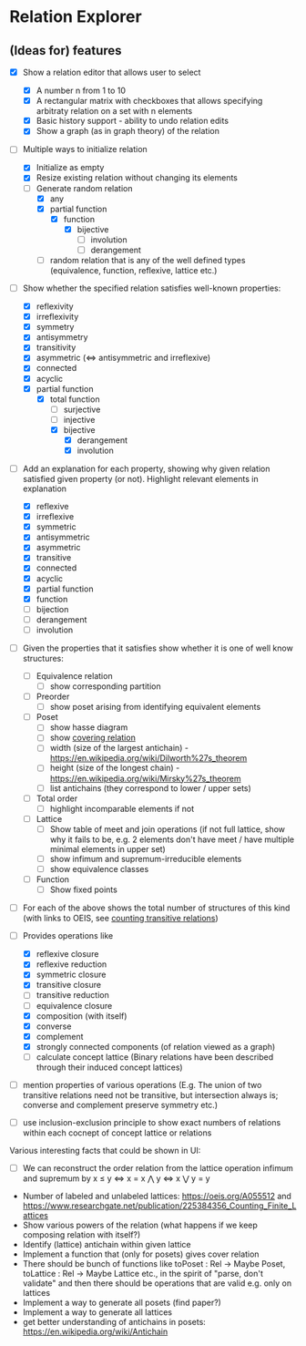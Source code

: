 # Relation Explorer

## (Ideas for) features
- [x] Show a relation editor that allows user to select
    - [x] A number n from 1 to 10
    - [x] A rectangular matrix with checkboxes that allows specifying arbitraty relation on a set with n elements
    - [x] Basic history support - ability to undo relation edits
    - [x] Show a graph (as in graph theory) of the relation

- [ ] Multiple ways to initialize relation
    - [x] Initialize as empty
    - [x] Resize existing relation without changing its elements
    - [ ] Generate random relation
        - [x] any
        - [x] partial function
            - [x] function
                - [x] bijective
                    - [ ] involution
                    - [ ] derangement
        - [ ] random relation that is any of the well defined types (equivalence, function, reflexive, lattice etc.)

- [ ] Show whether the specified relation satisfies well-known properties:
    - [x] reflexivity
    - [x] irreflexivity
    - [x] symmetry
    - [x] antisymmetry
    - [x] transitivity
    - [x] asymmetric (<=> antisymmetric and irreflexive)
    - [x] connected
    - [x] acyclic
    - [x] partial function
        - [x] total function
            - [ ] surjective
            - [ ] injective
            - [x] bijective
                - [x] derangement
                - [x] involution

- [ ] Add an explanation for each property, showing why given relation satisfied given property (or not). Highlight relevant elements in explanation
    - [x] reflexive
    - [x] irreflexive
    - [x] symmetric
    - [x] antisymmetric
    - [x] asymmetric
    - [x] transitive
    - [x] connected
    - [x] acyclic
    - [x] partial function
    - [x] function
    - [ ] bijection
    - [ ] derangement
    - [ ] involution

- [ ] Given the properties that it satisfies show whether it is one of well know structures:
    - [ ] Equivalence relation
        - [ ] show corresponding partition
    - [ ] Preorder
        - [ ] show poset arising from identifying equivalent elements
    - [ ] Poset
        - [ ] show hasse diagram
        - [ ] show [covering relation](https://en.wikipedia.org/wiki/Covering_relation)
        - [ ] width (size of the largest antichain) - https://en.wikipedia.org/wiki/Dilworth%27s_theorem
        - [ ] height (size of the longest chain) - https://en.wikipedia.org/wiki/Mirsky%27s_theorem
        - [ ] list antichains (they correspond to lower / upper sets)
    - [ ] Total order
        - [ ] highlight incomparable elements if not
    - [ ] Lattice
        - [ ] Show table of meet and join operations (if not full lattice, show why it fails to be, e.g. 2 elements don't have meet / have multiple minimal elements in upper set)
        - [ ] show infimum and supremum-irreducible elements
        - [ ] show equivalence classes
    - [ ] Function
        - [ ] Show fixed points

- [ ] For each of the above shows the total number of structures of this kind (with links to OEIS, see [counting transitive relations](https://en.wikipedia.org/wiki/Transitive_relation#Counting_transitive_relations))

- [ ] Provides operations like
    - [x] reflexive closure
    - [x] reflexive reduction
    - [x] symmetric closure
    - [x] transitive closure
    - [ ] transitive reduction
    - [ ] equivalence closure
    - [x] composition (with itself)
    - [x] converse
    - [x] complement
    - [x] strongly connected components (of relation viewed as a graph)
    - [ ] calculate concept lattice (Binary relations have been described through their induced concept lattices)

- [ ] mention properties of various operations (E.g. The union of two transitive relations need not be transitive, but intersection always is; converse and complement preserve symmetry etc.)
- [ ] use inclusion-exclusion principle to show exact numbers of relations within each cocnept of concept lattice or relations

Various interesting facts that could be shown in UI:
- [ ] We can reconstruct the order relation from the lattice operation infimum and supremum by x ≤ y <=> x = x ⋀ y <=> x ⋁ y = y
- Number of labeled and unlabeled lattices: https://oeis.org/A055512 and https://www.researchgate.net/publication/225384356_Counting_Finite_Lattices
- Show various powers of the relation (what happens if we keep composing relation with itself?)
- Identify (lattice) antichain within given lattice
- Implement a function that (only for posets) gives cover relation
- There should be bunch of functions like toPoset : Rel -> Maybe Poset, toLattice : Rel -> Maybe Lattice etc., in the spirit of "parse, don't validate" and then there should be operations that are valid e.g. only on lattices
- Implement a way to generate all posets (find paper?)
- Implement a way to generate all lattices
- get better understanding of antichains in posets: https://en.wikipedia.org/wiki/Antichain

